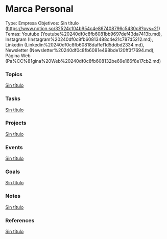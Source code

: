# Marca Personal

Type: Empresa
Objetivos: Sin título (https://www.notion.so/32524c104b954c4e867408796c5430c8?pvs=21)
Temas: Youtube (Youtube%20240df0c8fb6081bb9697def43da7413b.md), Instagram (Instagram%20240df0c8fb60813488c4e21c787d5212.md), Linkedin (Linkedin%20240df0c8fb60818daffef1d5ddbd2334.md), Newsletter (Newsletter%20240df0c8fb6081e498bde120ff3f7694.md), Página Web (Pa%CC%81gina%20Web%20240df0c8fb608132be69e166f8e17cb2.md)

### Topics

[Sin título](Sin%20ti%CC%81tulo%20240df0c8fb608162acb0c8ce327deb2e.csv)

### Tasks

[Sin título](Sin%20ti%CC%81tulo%20240df0c8fb608145a2fbda4dbe626f5c.csv)

### Projects

[Sin título](Sin%20ti%CC%81tulo%20240df0c8fb60812ba018c6782463b86d.csv)

### Events

[Sin título](Sin%20ti%CC%81tulo%20240df0c8fb6081d3a5f4e7b872fd39bb.csv)

### Goals

[Sin título](Sin%20ti%CC%81tulo%20240df0c8fb6081cc92e0f4101cae9e00.csv)

### Notes

[Sin título](Sin%20ti%CC%81tulo%20240df0c8fb6081408fe9d32bb3af55cf.csv)

### References

[Sin título](Sin%20ti%CC%81tulo%20240df0c8fb60813ca59af210498615cf.csv)
